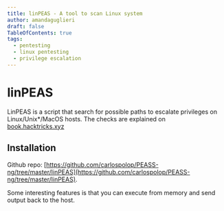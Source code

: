 ```yaml
---
title: linPEAS - A tool to scan Linux system
author: amandaguglieri
draft: false
TableOfContents: true
tags:
  - pentesting
  - linux pentesting
  - privilege escalation
---
```


# linPEAS

LinPEAS is a script that search for possible paths to escalate privileges on Linux/Unix*/MacOS hosts. The checks are explained on [book.hacktricks.xyz](https://book.hacktricks.xyz/linux-hardening/privilege-escalation)

## Installation

Github repo: [https://github.com/carlospolop/PEASS-ng/tree/master/linPEAS](https://github.com/carlospolop/PEASS-ng/tree/master/linPEAS).


Some interesting features is that you can execute  from memory and send output back to the host.